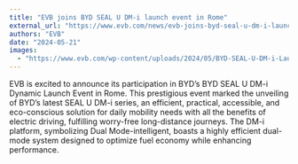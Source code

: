 ```yaml
---
title: "EVB joins BYD SEAL U DM-i launch event in Rome"
external_url: "https://www.evb.com/news/evb-joins-byd-seal-u-dm-i-launch-event-in-rome/"
authors: "EVB"
date: "2024-05-21"
images:
  - "https://www.evb.com/wp-content/uploads/2024/05/BYD-SEAL-U-DM-i-Launch-Event.webp"
---
```


EVB is excited to announce its participation in BYD’s BYD SEAL U DM-i Dynamic Launch Event in Rome. This prestigious event marked the unveiling of BYD’s latest SEAL U DM-i series, an efficient, practical, accessible, and eco-conscious solution for daily mobility needs with all the benefits of electric driving, fulfilling worry-free long-distance journeys. The DM-i platform, symbolizing Dual Mode-intelligent, boasts a highly efficient dual-mode system designed to optimize fuel economy while enhancing performance.